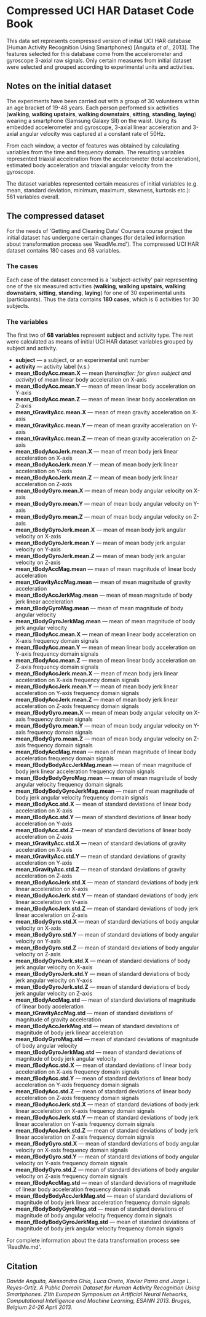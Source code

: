 # Compressed UCI HAR Dataset Code Book

This data set represents compressed version of initial UCI HAR database (Human Activity Recognition Using Smartphones)
[Anguita *et al.*, 2013]. The features selected for this database come from the accelerometer and gyroscope 3-axial raw signals.
Only certain measures from initial dataset were selected and grouped according to experimental units and activities.

## Notes on the initial dataset

The experiments have been carried out with a group of 30 volunteers within an age bracket of 19-48 years. Each person performed
six activities (**walking**, **walking upstairs**, **walking downstairs**, **sitting**, **standing**, **laying**) wearing a smartphone (Samsung
Galaxy SII) on the waist. Using its embedded accelerometer and gyroscope, 3-axial linear acceleration and 3-axial angular
velocity was captured at a constant rate of 50Hz.

From each window, a vector of features was obtained by calculating variables from the time and frequency domain. The resulting
variables represented triaxial acceleration from the accelerometer (total acceleration), estimated body acceleration and triaxial
angular velocity from the gyroscope.

The dataset variables represented certain measures of initial variables (e.g. mean, standard deviation, minimum, maximum,
skewness, kurtosis etc.): 561 variables overall.

## The compressed dataset

For the needs of 'Getting and Cleaning Data' Coursera course project the initial dataset has undergone certain changes
(for detailed information about transformation process see 'ReadMe.md'). The compressed UCI HAR dataset contains 180 cases and
68 variables.

### The cases

Each case of the dataset concerned is a 'subject-activity' pair representing one of the six measured activities (**walking**,
**walking upstairs**, **walking downstairs**, **sitting**, **standing**, **laying**) for one of 30 experimental units (participants).
Thus the data contains **180 cases**, which is 6 activities for 30 subjects.

### The variables

The first two of **68 variables** represent subject and activity type. The rest were calculated as means of initial UCI HAR dataset
variables grouped by subject and activity.

- **subject** — a subject, or an experimental unit number
- **activity** — activity label (v.s.)
- **mean_tBodyAcc.mean.X** — mean (*hereinafter: for given subject and activity*) of mean linear body acceleration on X-axis
- **mean_tBodyAcc.mean.Y** — mean of mean linear body acceleration on Y-axis
- **mean_tBodyAcc.mean.Z** — mean of mean linear body acceleration on Z-axis
- **mean_tGravityAcc.mean.X** — mean of mean gravity acceleration on X-axis
- **mean_tGravityAcc.mean.Y** — mean of mean gravity acceleration on Y-axis
- **mean_tGravityAcc.mean.Z** — mean of mean gravity acceleration on Z-axis
- **mean_tBodyAccJerk.mean.X** — mean of mean body jerk linear acceleration on X-axis
- **mean_tBodyAccJerk.mean.Y** — mean of mean body jerk linear acceleration on Y-axis
- **mean_tBodyAccJerk.mean.Z** — mean of mean body jerk linear acceleration on Z-axis
- **mean_tBodyGyro.mean.X** — mean of mean body angular velocity on X-axis
- **mean_tBodyGyro.mean.Y** — mean of mean body angular velocity on Y-axis
- **mean_tBodyGyro.mean.Z** — mean of mean body angular velocity on Z-axis
- **mean_tBodyGyroJerk.mean.X** — mean of mean body jerk angular velocity on X-axis
- **mean_tBodyGyroJerk.mean.Y** — mean of mean body jerk angular velocity on Y-axis
- **mean_tBodyGyroJerk.mean.Z** — mean of mean body jerk angular velocity on Z-axis
- **mean_tBodyAccMag.mean** — mean of mean magnitude of linear body acceleration
- **mean_tGravityAccMag.mean** — mean of mean magnitude of gravity acceleration
- **mean_tBodyAccJerkMag.mean** — mean of mean magnitude of body jerk linear acceleration
- **mean_tBodyGyroMag.mean** — mean of mean magnitude of body angular velocity
- **mean_tBodyGyroJerkMag.mean** — mean of mean magnitude of body jerk angular velocity
- **mean_fBodyAcc.mean.X** — mean of mean linear body acceleration on X-axis frequency domain signals
- **mean_fBodyAcc.mean.Y** — mean of mean linear body acceleration on Y-axis frequency domain signals
- **mean_fBodyAcc.mean.Z** — mean of mean linear body acceleration on Z-axis frequency domain signals
- **mean_fBodyAccJerk.mean.X** — mean of mean body jerk linear acceleration on X-axis frequency domain signals
- **mean_fBodyAccJerk.mean.Y** — mean of mean body jerk linear acceleration on Y-axis frequency domain signals
- **mean_fBodyAccJerk.mean.Z** — mean of mean body jerk linear acceleration on Z-axis frequency domain signals
- **mean_fBodyGyro.mean.X** — mean of mean body angular velocity on X-axis frequency domain signals
- **mean_fBodyGyro.mean.Y** — mean of mean body angular velocity on Y-axis frequency domain signals
- **mean_fBodyGyro.mean.Z** — mean of mean body angular velocity on Z-axis frequency domain signals
- **mean_fBodyAccMag.mean** — mean of mean magnitude of linear body acceleration frequency domain signals
- **mean_fBodyBodyAccJerkMag.mean** — mean of mean magnitude of body jerk linear acceleration frequency domain signals
- **mean_fBodyBodyGyroMag.mean** — mean of mean magnitude of body angular velocity frequency domain signals
- **mean_fBodyBodyGyroJerkMag.mean** — mean of mean magnitude of body jerk angular velocity frequency domain signals
- **mean_tBodyAcc.std.X** — mean of standard deviations of linear body acceleration on X-axis
- **mean_tBodyAcc.std.Y** — mean of standard deviations of linear body acceleration on Y-axis
- **mean_tBodyAcc.std.Z** — mean of standard deviations of linear body acceleration on Z-axis
- **mean_tGravityAcc.std.X** — mean of standard deviations of gravity acceleration on X-axis
- **mean_tGravityAcc.std.Y** — mean of standard deviations of gravity acceleration on Y-axis
- **mean_tGravityAcc.std.Z** — mean of standard deviations of gravity acceleration on Z-axis
- **mean_tBodyAccJerk.std.X** — mean of standard deviations of body jerk linear acceleration on X-axis
- **mean_tBodyAccJerk.std.Y** — mean of standard deviations of body jerk linear acceleration on Y-axis
- **mean_tBodyAccJerk.std.Z** — mean of standard deviations of body jerk linear acceleration on Z-axis
- **mean_tBodyGyro.std.X** — mean of standard deviations of body angular velocity on X-axis
- **mean_tBodyGyro.std.Y** — mean of standard deviations of body angular velocity on Y-axis
- **mean_tBodyGyro.std.Z** — mean of standard deviations of body angular velocity on Z-axis
- **mean_tBodyGyroJerk.std.X** — mean of standard deviations of body jerk angular velocity on X-axis
- **mean_tBodyGyroJerk.std.Y** — mean of standard deviations of body jerk angular velocity on Y-axis
- **mean_tBodyGyroJerk.std.Z** — mean of standard deviations of body jerk angular velocity on Z-axis
- **mean_tBodyAccMag.std** — mean of standard deviations of magnitude of linear body acceleration
- **mean_tGravityAccMag.std** — mean of standard deviations of magnitude of gravity acceleration
- **mean_tBodyAccJerkMag.std** — mean of standard deviations of magnitude of body jerk linear acceleration
- **mean_tBodyGyroMag.std** — mean of standard deviations of magnitude of body angular velocity
- **mean_tBodyGyroJerkMag.std** — mean of standard deviations of magnitude of body jerk angular velocity
- **mean_fBodyAcc.std.X** — mean of standard deviations of linear body acceleration on X-axis frequency domain signals
- **mean_fBodyAcc.std.Y** — mean of standard deviations of linear body acceleration on Y-axis frequency domain signals
- **mean_fBodyAcc.std.Z** — mean of standard deviations of linear body acceleration on Z-axis frequency domain signals
- **mean_fBodyAccJerk.std.X** — mean of standard deviations of body jerk linear acceleration on X-axis frequency domain signals
- **mean_fBodyAccJerk.std.Y** — mean of standard deviations of body jerk linear acceleration on Y-axis frequency domain signals
- **mean_fBodyAccJerk.std.Z** — mean of standard deviations of body jerk linear acceleration on Z-axis frequency domain signals
- **mean_fBodyGyro.std.X** — mean of standard deviations of body angular velocity on X-axis frequency domain signals
- **mean_fBodyGyro.std.Y** — mean of standard deviations of body angular velocity on Y-axis frequency domain signals
- **mean_fBodyGyro.std.Z** — mean of standard deviations of body angular velocity on Z-axis frequency domain signals
- **mean_fBodyAccMag.std** — mean of standard deviations of magnitude of linear body acceleration frequency domain signals
- **mean_fBodyBodyAccJerkMag.std** — mean of standard deviations of magnitude of body jerk linear acceleration frequency domain signals
- **mean_fBodyBodyGyroMag.std** — mean of standard deviations of magnitude of body angular velocity frequency domain signals
- **mean_fBodyBodyGyroJerkMag.std** — mean of standard deviations of magnitude of body jerk angular velocity frequency domain signals

For complete information about the data transformation process see 'ReadMe.md'.

## Citation
*Davide Anguita, Alessandro Ghio, Luca Oneto, Xavier Parra and Jorge L. Reyes-Ortiz. A Public Domain Dataset for Human Activity
Recognition Using Smartphones. 21th European Symposium on Artificial Neural Networks, Computational Intelligence and Machine
Learning, ESANN 2013. Bruges, Belgium 24-26 April 2013.*
